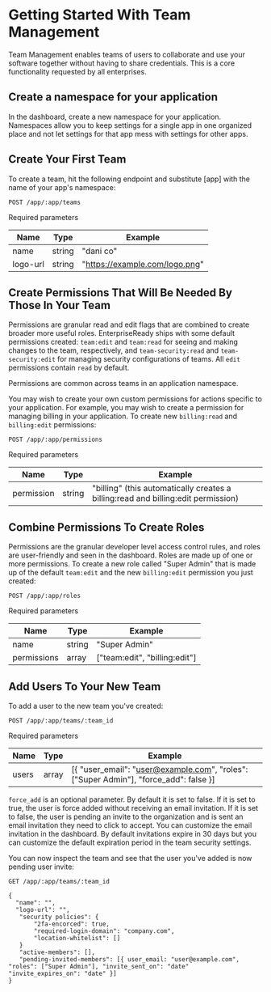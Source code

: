 # Getting Started With Team Management

Team Management enables teams of users to collaborate and use your software together without having to share credentials. This is a core functionality requested by all enterprises.

## Create a namespace for your application

In the dashboard, create a new namespace for your application. Namespaces allow you to keep settings for a single app in one organized place and not let settings for that app mess with settings for other apps.

## Create Your First Team

To create a team, hit the following endpoint and substitute [app] with the name of your app's namespace:

```
POST /app/:app/teams
```

Required parameters

| Name          | Type          | Example                         |
| ------------- | ------------- | ------------------------------- |
| name          | string        | "dani co"                       |
| logo-url      | string        | "https://example.com/logo.png"  |

## Create Permissions That Will Be Needed By Those In Your Team

Permissions are granular read and edit flags that are combined to create broader more useful roles. EnterpriseReady ships with some default permissions created: `team:edit` and `team:read` for seeing and making changes to the team, respectively, and `team-security:read` and `team-security:edit` for managing security configurations of teams. All `edit` permissions contain `read` by default.

Permissions are common across teams in an application namespace.

You may wish to create your own custom permissions for actions specific to your application. For example, you may wish to create a permission for managing billing in your application. To create new `billing:read` and `billing:edit` permissions:

```
POST /app/:app/permissions
```

Required parameters

| Name          | Type          | Example       |
| ------------- | ------------- | ------------- |
| permission    | string        | "billing"  (this automatically creates a billing:read and billing:edit permission)   |

## Combine Permissions To Create Roles

Permissions are the granular developer level access control rules, and roles are user-friendly and seen in the dashboard. Roles are made up of one or more permissions. To create a new role called "Super Admin" that is made up of the default `team:edit` and the new `billing:edit` permission you just created:

```
POST /app/:app/roles
```

Required parameters

| Name          | Type          | Example       |
| ------------- | ------------- | ------------- |
| name          | string        | "Super Admin" |
| permissions   | array         | ["team:edit", "billing:edit"] |

## Add Users To Your New Team

To add a user to the new team you've created:

```
POST /app/:app/teams/:team_id
```

Required parameters

| Name          | Type          | Example       |
| ------------- | ------------- | ------------- |
| users         | array         | [{ "user_email": "user@example.com", "roles": ["Super Admin"], "force_add":  false }] |

`force_add` is an optional parameter. By default it is set to false. If it is set to true, the user is force added without receiving an email invitation. If it is set to false, the user is pending an invite to the organization and is sent an email invitation they need to click to accept. You can customize the email invitation in the dashboard. By default invitations expire in 30 days but you can customize the default expiration period in the team security settings.

You can now inspect the team and see that the user you've added is now pending user invite:

```
GET /app/:app/teams/:team_id
```

```
{
  "name": "",
  "logo-url": "",
   "security policies": {
       "2fa-encorced": true,
       "required-login-domain": "company.com",
       "location-whitelist": []
   }
   "active-members": [],
   "pending-invited-members": [{ user_email: "user@example.com", "roles": ["Super Admin"], "invite_sent_on": "date" "invite_expires_on": "date" }]
}
```
